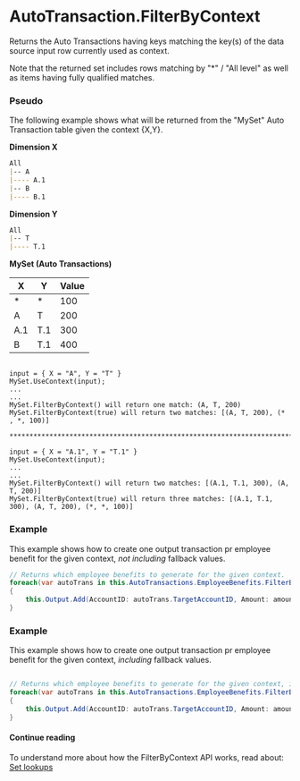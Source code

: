 # AutoTransaction.FilterByContext

Returns the Auto Transactions having keys matching the key(s) of the data source input row currently used as context.  

Note that the returned set includes rows matching by "*" / "All level" as well as items having fully qualified matches.

### Pseudo

The following example shows what will be returned from the "MySet" Auto Transaction table given the context {X,Y}.

**Dimension X**  

```md
All  
|-- A  
|---- A.1  
|-- B  
|---- B.1  
```

**Dimension Y**  

```md
All  
|-- T  
|---- T.1  
```

**MySet (Auto Transactions)**

| X    | Y   | Value  |
|------|-----|--------|
| *    | *   | 100    |
| A    | T   | 200    |
| A.1  | T.1 | 300    |
| B    | T.1 | 400    |

```dos

input = { X = "A", Y = "T" }
MySet.UseContext(input);
...
...
MySet.FilterByContext() will return one match: (A, T, 200)
MySet.FilterByContext(true) will return two matches: [(A, T, 200), (* , *, 100)]

**************************************************************************************************

input = { X = "A.1", Y = "T.1" }
MySet.UseContext(input);
...
...
MySet.FilterByContext() will return two matches: [(A.1, T.1, 300), (A, T, 200)]
MySet.FilterByContext(true) will return three matches: [(A.1, T.1, 300), (A, T, 200), (*, *, 100)]

```

### Example

This example shows how to create one output transaction pr employee benefit for the given context, _not including_ fallback values.

```csharp
// Returns which employee benefits to generate for the given context.
foreach(var autoTrans in this.AutoTransactions.EmployeeBenefits.FilterByContext())
{
    this.Output.Add(AccountID: autoTrans.TargetAccountID, Amount: amount * autoTrans.Factor);
}
```

### Example

This example shows how to create one output transaction pr employee benefit for the given context, _including_ fallback values.

```csharp

// Returns which employee benefits to generate for the given context, including the fallback row if present.
foreach(var autoTrans in this.AutoTransactions.EmployeeBenefits.FilterByContext(true))
{
    this.Output.Add(AccountID: autoTrans.TargetAccountID, Amount: amount * autoTrans.Factor);
}
```

#### Continue reading

To understand more about how the FilterByContext API works, read about:  
[Set lookups](../set-lookups.md)